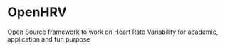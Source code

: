 # OpenHRV
Open Source framework to work on Heart Rate Variability for academic, application and fun purpose
